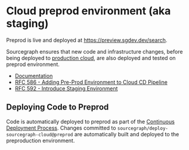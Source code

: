 # Cloud preprod environment (aka staging)

Preprod is live and deployed at https://preview.sgdev.dev/search.

Sourcegraph ensures that new code and infrastructure changes, before being deployed to [production cloud](https://sourcegraph.com), are also deployed and tested on preprod environment.

- [Documentation](https://docs.google.com/document/d/1yGYsFIkvhPrsq4THW1TTnDJlx5vCM2AC4lJK0xpgz24)
- [RFC 586 - Adding Pre-Prod Environment to Cloud CD Pipeline](https://docs.google.com/document/d/1x7Luv4YM5g3iGxtRcc8YUhf6LKky8P0MOFmbSryrzic)
- [RFC 592 - Introduce Staging Environment](https://docs.google.com/document/d/13kVYJSoTWYgyeBFXeJnasF3WU7SHyOjhSNpp9yV_pvY)

## Deploying Code to Preprod

Code is automatically deployed to preprod as part of the [Continuous Deployment Process](../../dev/process/deployments/index.md#continuous-deployment-process). Changes committed to `sourcegraph/deploy-sourcegraph-cloud@preprod` are automatically built and deployed to the preproduction environment.
